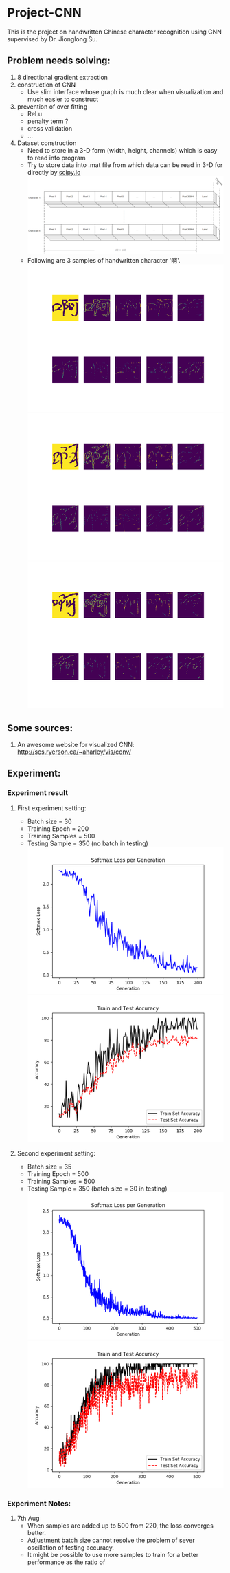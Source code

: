 
# Project-CNN

This is the project on handwritten Chinese character recognition using CNN supervised by Dr. Jionglong Su.

## Problem needs solving:

1. 8 directional gradient extraction
2. construction of CNN
   - Use slim interface whose graph is much clear when visualization and much easier to construct
3. prevention of over fitting
   - ReLu
   - penalty term ?
   - cross validation
   - ...
4. Dataset construction
   - Need to store in a 3-D form (width, height, channels) which is easy to read into program
   - Try to store data into .mat file from which data can be read in 3-D for directly by [scipy.io](https://docs.scipy.org/doc/scipy-0.19.1/reference/io.html)
![3D](.\images\3D_dataset.PNG)
   - Following are 3 samples of handwritten character '啊'.
![a_12](images\a_12.png)
![a_24](images\a_24.png)
![a_36](images\a_36.png)

## Some sources:

1. An awesome website for visualized CNN: http://scs.ryerson.ca/~aharley/vis/conv/


## Experiment:

### Experiment result
1. First experiment setting:
   - Batch size = 30
   - Training Epoch = 200
   - Training Samples = 500
   - Testing Sample = 350 (no batch in testing)
![loss](images\soft_loss_200_30_500train_390test.png)
![acc](images\acc_200_30_500train_390test.png)

2. Second experiment setting:
   - Batch size = 35
   - Training Epoch = 500
   - Training Samples = 500
   - Testing Sample = 350 (batch size = 30 in testing)
![loss](images\soft_loss_500_35_500_350.png)
![acc](images\acc_500_35_500_350.png)

### Experiment Notes:
1. 7th Aug
   - When samples are added up to 500 from 220, the loss converges better.
   - Adjustment batch size cannot resolve the problem of sever oscillation of testing accuracy.
   - It might be possible to use more samples to train for a better performance as the ratio of 
